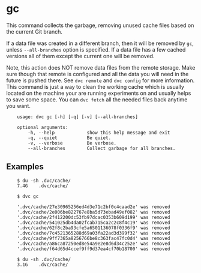 # gc

This command collects the garbage, removing unused cache files based on the
current Git branch.

If a data file was created in a different branch, then it will be removed by
`gc`, unless `--all-branches` option is specified. If a data file has a few
cached versions all of them except the current one will be removed.

Note, this action does NOT remove data files from the remote storage. Make
sure though that remote is configured and all the data you will need in the future 
is pushed there. See `dvc remote` and `dvc config` for more information. This
command is just a way to clean the working cache which is usually located on the
machine your are running experiments on and usually helps to save some space.
You can `dvc fetch` all the needed files back anytime you want.

```usage
    usage: dvc gc [-h] [-q] [-v] [--all-branches]

    optional arguments:
        -h, --help            show this help message and exit
        -q, --quiet           Be quiet.
        -v, --verbose         Be verbose.
        --all-branches        Collect garbage for all branches.
```

## Examples

```dvc
    $ du -sh .dvc/cache/
    7.4G    .dvc/cache/

    $ dvc gc

    '.dvc/cache/27e30965256ed4d3e71c2bf0c4caad2e' was removed
    '.dvc/cache/2e006be822767e8ba5d73ebad49ef082' was removed
    '.dvc/cache/2f412200dc53fb97dcac0353b609d199' was removed
    '.dvc/cache/541025db4da02fcab715ca2c2c8f4c19' was removed
    '.dvc/cache/62f8c2ba93cfe5a6501136078f0336f9' was removed
    '.dvc/cache/7c4521365288d69a03fa22ad3d399f32' was removed
    '.dvc/cache/9ff7365a8256766be8c363fac47fc0d4' was removed
    '.dvc/cache/a86ca87250ed8e54a9e2e8d6d34c252e' was removed
    '.dvc/cache/f64d65d4ccef9ff9d37ea4cf70b18700' was removed

    $ du -sh .dvc/cache/
    3.1G    .dvc/cache/
```
